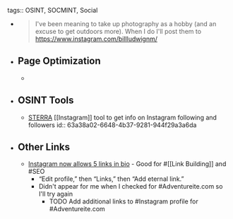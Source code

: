 tags:: OSINT, SOCMINT, Social

- > I've been meaning to take up photography as a hobby (and an excuse to get outdoors more). When I do I'll post them to https://www.instagram.com/billludwignm/
- ## Page Optimization
	-
- ## OSINT Tools
	- [STERRA](https://github.com/novitae/sterraxcyl) [[Instagram]] tool to get info on Instagram following and followers
	  id:: 63a38a02-6648-4b37-9281-944f29a3a6da
- ## Other Links
	- [Instagram now allows 5 links in bio](https://searchengineland.com/instagram-now-allows-up-to-5-links-in-bio-395742) - Good for #[[Link Building]] and #SEO
		- “Edit profile,” then “Links,” then “Add eternal link.”
		- Didn't appear for me when I checked for #Adventureite.com so I'll try again
			- TODO Add additional links to #Instagram profile for #Adventureite.com